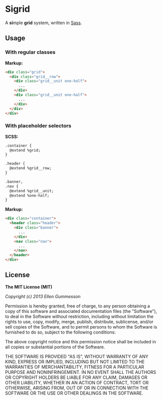 # Sigrid

A **si**mple **grid** system, written in [Sass](http://sass-lang.com/ "Syntactically awesome stylesheets").

## Usage

### With regular classes

**Markup:**

~~~ html
<div class="grid">
  <div class="grid__row">
    <div class="grid__unit one-half">
      ...
    </div>
    <div class="grid__unit one-half">
      ...
    </div>
  </div>
</div>
~~~

### With placeholder selectors

**SCSS:**

~~~ html
.container {
  @extend %grid;
}

.header {
  @extend %grid__row;
}

.banner,
.nav {
  @extend %grid__unit;
  @extend %one-half;
}
~~~

**Markup:**

~~~ html
<div class="container">
  <header class="header">
    <div class="banner">
      ...
    </div>
    <nav class="nav">
      ...
    </nav>
  </header>
</div>
~~~

## License

**The MIT License (MIT)**

*Copyright (c) 2013 Ellen Gummesson*

Permission is hereby granted, free of charge, to any person obtaining a copy of this software and associated documentation files (the "Software"), to deal in the Software without restriction, including without limitation the rights to use, copy, modify, merge, publish, distribute, sublicense, and/or sell copies of the Software, and to permit persons to whom the Software is furnished to do so, subject to the following conditions:

The above copyright notice and this permission notice shall be included in all copies or substantial portions of the Software.

THE SOFTWARE IS PROVIDED "AS IS", WITHOUT WARRANTY OF ANY KIND, EXPRESS OR IMPLIED, INCLUDING BUT NOT LIMITED TO THE WARRANTIES OF MERCHANTABILITY, FITNESS FOR A PARTICULAR PURPOSE AND NONINFRINGEMENT. IN NO EVENT SHALL THE AUTHORS OR COPYRIGHT HOLDERS BE LIABLE FOR ANY CLAIM, DAMAGES OR OTHER LIABILITY, WHETHER IN AN ACTION OF CONTRACT, TORT OR OTHERWISE, ARISING FROM, OUT OF OR IN CONNECTION WITH THE SOFTWARE OR THE USE OR OTHER DEALINGS IN THE SOFTWARE.
